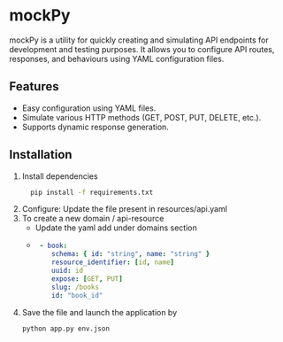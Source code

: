 # mockPy

mockPy is a utility for quickly creating and simulating API endpoints for development and testing purposes. 
It allows you to configure API routes, responses, and behaviours using YAML configuration files.

## Features

- Easy configuration using YAML files.
- Simulate various HTTP methods (GET, POST, PUT, DELETE, etc.).
- Supports dynamic response generation.

## Installation 

1. Install dependencies
   ```bash
     pip install -f requirements.txt
   ```
2. Configure: Update the file present in resources/api.yaml
3. To create a new domain / api-resource
   - Update the yaml add under domains section
   - ```yaml
      - book:
         schema: { id: "string", name: "string" }
         resource_identifier: [id, name]
         uuid: id
         expose: [GET, PUT]
         slug: /books
         id: "book_id"
      ```
4. Save the file and launch the application by
   ```bash
   python app.py env.json
   ```

      


